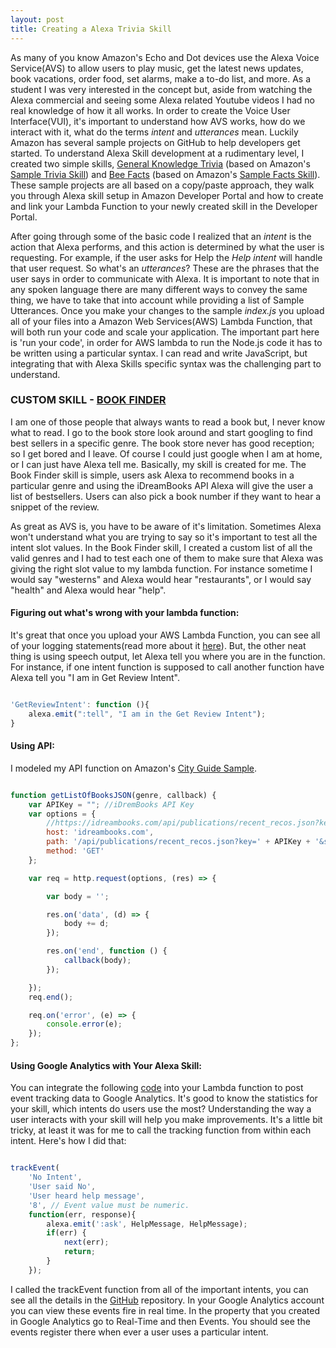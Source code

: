 ```yaml
---
layout: post
title: Creating a Alexa Trivia Skill
---
```


As many of you know Amazon's Echo and Dot devices use the Alexa Voice Service(AVS) to allow users to play music, get the latest news updates, book vacations, order food, set alarms, make a to-do list, and more. As a student I was very interested in the concept but, aside from watching the Alexa commercial and seeing some Alexa related Youtube videos I had no real knowledge of how it all works. In order to create the Voice User Interface(VUI), it's important to understand how AVS works, how do we interact with it, what do the terms _intent_ and _utterances_ mean. Luckily Amazon has several sample projects on GitHub to help developers get started. To understand Alexa Skill development at a rudimentary level, I created two simple skills, [General Knowledge Trivia](https://github.com/architapatelis/alexa-trivia-skill-general-knowledge) (based on Amazon's [Sample Trivia Skill](https://github.com/alexa/skill-sample-nodejs-trivia)) and [Bee Facts](https://github.com/architapatelis/alexa-fact-skill) (based on Amazon's [Sample Facts Skill](https://github.com/alexa/skill-sample-nodejs-fact)). These sample projects are all based on a copy/paste approach, they walk you through Alexa skill setup in Amazon Developer Portal and how to create and link your Lambda Function to your newly created skill in the Developer Portal.

After going through some of the basic code I realized that an _intent_ is the action that Alexa performs, and this action is determined by what the user is requesting. For example, if the user asks for Help the _Help intent_ will handle that user request. So what's an _utterances_? These are the phrases that the user says in order to communicate with Alexa. It is important to note that in any spoken language there are many different ways to convey the same thing, we have to take that into account while providing a list of Sample Utterances. Once you make your changes to the sample _index.js_ you upload all of your files into a Amazon Web Services(AWS) Lambda Function, that will both run your code and scale your application. The important part here is 'run your code', in order for AWS lambda to run the Node.js code it has to be written using a particular syntax. I can read and write JavaScript, but integrating that with Alexa Skills specific syntax was the challenging part to understand.

### CUSTOM SKILL - [BOOK FINDER](https://github.com/architapatelis/alexa-skill-book-finder)

I am one of those people that always wants to read a book but, I never know what to read. I go to the book store look around and start googling to find best sellers in a specific genre. The book store never has good reception; so I get bored and I leave. Of course I could just google when I am at home, or I can just have Alexa tell me. Basically, my skill is created for me. The Book Finder skill is simple, users ask Alexa to recommend books in a particular genre and using the iDreamBooks API Alexa will give the user a list of bestsellers. Users can also pick a book number if they want to hear a snippet of the review.

As great as AVS is, you have to be aware of it's limitation. Sometimes Alexa won't understand what you are trying to say so it's important to test all the intent slot values. In the Book Finder skill, I created a custom list of all the valid genres and I had to test each one of them to make sure that Alexa was giving the right slot value to my lambda function. For instance sometime I would say "westerns" and Alexa would hear "restaurants", or I would say "health" and Alexa would hear "help".

#### Figuring out what's wrong with your lambda function:

It's great that once you upload your AWS Lambda Function, you can see all of your logging statements(read more about it [here](http://docs.aws.amazon.com/lambda/latest/dg/nodejs-prog-model-logging.html)). But, the other neat thing is using speech output, let Alexa tell you where you are in the function. For instance, if one intent function is supposed to call another function have Alexa tell you "I am in Get Review Intent".

```javascript

'GetReviewIntent': function (){
    alexa.emit(":tell", "I am in the Get Review Intent");
}

```

#### Using API:

I modeled my API function on Amazon's [City Guide Sample](https://github.com/alexa/skill-sample-nodejs-city-guide).

```javascript

function getListOfBooksJSON(genre, callback) {
    var APIKey = ""; //iDremBooks API Key
    var options = {
        //https://idreambooks.com/api/publications/recent_recos.json?key=APIKey&slug=fiction
        host: 'idreambooks.com',
        path: '/api/publications/recent_recos.json?key=' + APIKey + '&slug=' + genre,
        method: 'GET'
    };

    var req = http.request(options, (res) => {

        var body = '';

        res.on('data', (d) => {
            body += d;
        });

        res.on('end', function () {
            callback(body);
        });

    });
    req.end();

    req.on('error', (e) => {
        console.error(e);
    });
};

```

#### Using Google Analytics with Your Alexa Skill:

You can integrate the following [code](https://cloud.google.com/appengine/docs/flexible/nodejs/integrating-with-analytics) into your Lambda function to post event tracking data to Google Analytics. It's good to know the statistics for your skill, which intents do users use the most? Understanding the way a user interacts with your skill will help you make improvements. It's a little bit tricky, at least it was for me to call the tracking function from within each intent. Here's how I did that:

```javascript

trackEvent(
    'No Intent',
    'User said No',
    'User heard help message',
    '8', // Event value must be numeric.
    function(err, response){
        alexa.emit(':ask', HelpMessage, HelpMessage);
        if(err) {
            next(err);
            return;
        }
    });

```

I called the trackEvent function from all of the important intents, you can see all the details in the [GitHub](https://github.com/architapatelis/alexa-skill-book-finder) repository. In your Google Analytics account you can view these events fire in real time. In the property that you created in Google Analytics go to Real-Time and then Events. You should see the events register there when ever a user uses a particular intent.

